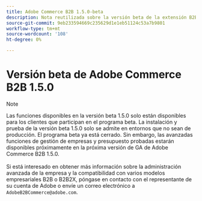 ```yaml
---
title: Adobe Commerce B2B 1.5.0-beta
description: Nota reutilizada sobre la versión beta de la extensión B2B
source-git-commit: 9eb233594669c235629d1e1eb51124c53a7b9801
workflow-type: tm+mt
source-wordcount: '108'
ht-degree: 0%

---
```


# Versión beta de Adobe Commerce B2B 1.5.0

>[!NOTE]
>
>Las funciones disponibles en la versión beta 1.5.0 solo están disponibles para los clientes que participan en el programa beta. La instalación y prueba de la versión beta 1.5.0 solo se admite en entornos que no sean de producción. El programa beta ya está cerrado. Sin embargo, las avanzadas funciones de gestión de empresas y presupuesto probadas estarán disponibles próximamente en la próxima versión de GA de Adobe Commerce B2B 1.5.0.<br><br>Si está interesado en obtener más información sobre la administración avanzada de la empresa y la compatibilidad con varios modelos empresariales B2B o B2B2X, póngase en contacto con el representante de su cuenta de Adobe o envíe un correo electrónico a `AdobeB2BCommerce@adobe.com`.
